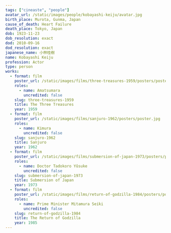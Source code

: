 ```yaml
---
tags: ["cineaste", "people"]
avatar_url: /static/images/people/kobayashi-keiju/avatar.jpg
birth_place: Murota, Gunma, Japan
cause_of_death: Heart Failure
death_place: Tokyo, Japan
dob: 1923-11-23
dob_resolution: exact
dod: 2010-09-16
dod_resolution: exact
japanese_name: 小林桂樹
name: Kobayashi Keiju
profession: Actor
type: person
works:
  - format: film
    poster_url: /static/images/films/three-treasures-1959/posters/poster.jpg
    roles:
      - name: Amatsumara
        uncredited: false
    slug: three-treasures-1959
    title: The Three Treasures
    year: 1959
  - format: film
    poster_url: /static/images/films/sanjuro-1962/posters/poster.jpg
    roles:
      - name: Kimura
        uncredited: false
    slug: sanjuro-1962
    title: Sanjuro
    year: 1962
  - format: film
    poster_url: /static/images/films/submersion-of-japan-1973/posters/poster.jpg
    roles:
      - name: Doctor Tadokoro Yûsuke
        uncredited: false
    slug: submersion-of-japan-1973
    title: Submersion of Japan
    year: 1973
  - format: film
    poster_url: /static/images/films/return-of-godzilla-1984/posters/poster.jpg
    roles:
      - name: Prime Minister Mitamura Seiki
        uncredited: false
    slug: return-of-godzilla-1984
    title: The Return of Godzilla
    year: 1985
---
```

